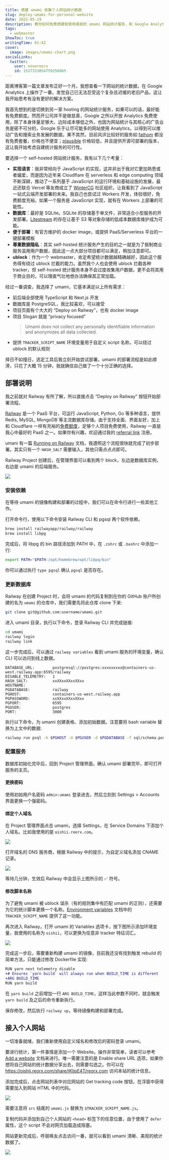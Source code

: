 ```yaml
---
title: 搭建 umami 收集个人网站统计数据
slug: deploy-umami-for-personal-website
date: 2022-05-19
description: 教你如何免费搭建和使用美丽的 umami 网站统计服务，和 Google Analytics 说再见。
tags:
  - webmaster
ShowToc: true
writingTime: 01:42
cover:
  image: images/umami-chart.png
socialLinks:
  twitter:
    user: novoreorx
    id: 1527333854759256065
---
```


距离博客第一篇文章发布正好一个月，我想查看一下网站的统计数据，在 Google Analytics 上操作了一番，发觉自己已无法忍受这个复杂且迟缓的老旧产品，这让我开始思考有没有更好的解决方案。

我首先想到的是切换到另一家 hosting 的网站统计服务，如果可以的话，最好能有免费额度。然而开公司并不是做慈善，Google 之所以开放 Analytics 免费使用，除了本身体量足够大、边际成本够低之外，也因为网站统计与其核心的广告业务是密不可分的，Google 乐于让尽可能多的网站使用 Analytics，以得到可以推动广告和搜索业务发展的数据。果不其然，目前风评比较好的服务如 [fathom](https://usefathom.com/pricing) 都没有免费套餐，价格也不便宜；[plausible](https://plausible.io/#pricing) 价格较低，并且提供开源可部署的版本，这让我开始考虑自建统计服务的可行性。

要选择一个 self-hosted 网站统计服务，我有以下几个考量：
- **实现语言**：我非常倾向于 JavaScript 的实现，这并非出于我对它更加熟悉或者偏爱，而是因为近年来 Cloudflare 在 serverless 和 edge computing 领域不断深耕，推动了一系列基于 JavaScript 的运行环境和基础设施的发展，最近还联合 Vercel 等友商成立了 [WinterCG](https://blog.cloudflare.com/introducing-the-wintercg/) 社区组织，让我看到了 JavaScript 一站式云端开发部署的未来。我自己也尝试过 Workers 开发，体验很好，免费额度充裕。如果一个服务是 JavaScript 实现，就有在 Workers 上部署的可能性。
- **数据库**：最好是 SQLite。SQLite 的存储基于单文件，非常适合小型服务的开发部署。[Litestream](https://litestream.io/) 的存在让基于 S3 等对象存储的低成本数据库维护成为可能。
- **便于部署**：有官方维护的 docker image，或提供 PaaS/Serverless 平台的一键部署模板
- **尊重数据隐私**：其实 self-hosted 统计服务产生的目的之一就是为了抵制商业服务滥用用户数据，因此这一点大部分项目都可以满足，稍加注意即可。
- **ublock**：作为一个 webmaster，肯定希望统计数据越精确越好，因此这个服务得有绕过 ublock 拦截的能力。虽然我个人也会使用 ublock 拦截各种 tracker，但 self-hosted 统计服务本身不会过度收集用户数据，更不会将其用于商业目的，可以理直气壮地想办法确保其正常加载。

经过一番调查，我选择了 umami，它基本满足以上所有需求：
- 前后端全部使用 TypeScript 和 Next.js 开发
- 数据库是 PostgreSQL，我比较喜欢，可以接受
- 项目页面有个大大的 “Deploy on Railway”，也有 docker image
- 项目 Slogan 就是 “privacy focused”
    > Umami does not collect any personally identifiable information and anonymizes all data collected.
- 提供 `TRACKER_SCRIPT_NAME` 环境变量用于自定义 script 名称，可以绕过 ublock 的默认规则

择日不如撞日，选定工具后我立刻开始尝试部署。umami 的部署流程是如此顺滑，只花了大概 15 分钟，我就确信自己做了一个十分正确的选择。

## 部署说明

我之前就对 Railway 有所了解，所以直接点击 “Deploy on Railway” 按钮开始部署流程。

[Railway](https://railway.app) 是一个 PaaS 平台，可运行 JavaScript, Python, Go 等多种语言，提供 Redis, MySQL, MongoDB 等主流数据库存储。由于支持全面、界面友好，加上和 Cloudflare 一样有充裕的[免费额度](https://railway.app/pricing)，足够个人项目免费使用，Railway 一直是我心中最好的 PaaS 之一。如果你有兴趣，欢迎通过我的 [referral link](https://railway.app?referralCode=XkWaVV) 注册。

umani 有一篇 [Running on Railway](https://umami.is/docs/running-on-railway) 文档，我遵照这个流程很快就完成了初步部署。其实只有一个 `HASH_SALT` 需要输入，其他只需点点点即可。

Railway Project 创建后，在管理界面可以看到两个 block，左边是数据库实例，右边是 umami 的后端服务。

![](./images/railway.png)

### 安装依赖

在等待 umami 的镜像构建和部署的过程中，我们可以在命令行进行一些其他工作。

打开命令行，使用以下命令安装 Railway CLI 和 pgsql 两个软件依赖。

```bash
brew install railwayapp/railway/railway
brew install libpg
```

完成后，将 libpg 的 bin 路径添加到 PATH 中，在 `.zshrc` 或 `.bashrc` 中添加一行:

```bash
export PATH="$PATH:/opt/homebrew/opt/libpq/bin"
```

你可以通过执行 `type pgsql` 确认 `pgsql` 是否存在。

### 更新数据库

Railway 在创建 Project 时，会将 umami 的代码复制到在你的 GitHub 账户所创建的名为 `umami` 的仓库中，我们需要先将此仓库 clone 下来:

```bash
git clone git@github.com:username/umami.git
```

进入 umami 目录，执行以下命令，登录 Railway CLI 并完成链接:

```bash
cd umami
railway login
railway link
```

这一步完成后，可以通过 `railway variables` 看到 umami 服务的环境变量，确认 CLI 可以访问到线上数据。

```
DATABASE_URL:        postgresql://postgres:xxxxxxxxx@containers-us-west.railway.app:6595/railway
DISABLE_TELEMETRY:   1
HASH_SALT:           xxXXxxXXxxXXxx
HOSTNAME:
PGDATABASE:          railway
PGHOST:              containers-us-west.railway.app
PGPASSWORD:          xxXXxxXXxxXXxx
PGPORT:              6595
PGUSER:              postgres
PORT:                3000
```

执行以下命令，为 umami 创建表格、添加初始数据。注意要将 bash variable 替换为上文中的数据:

```bash
railway run psql -h $PGHOST -U $PGUSER -d $PGDATABASE -f sql/schema.postgresql.sql
```

### 配置服务

数据库初始化完毕后，回到 Project 管理界面，确认 umami 部署完毕，即可打开服务的主页。

#### 更换密码

使用初始用户名密码 `admin:umami` 登录进去，然后立刻到 Settings > Accounts 界面更换一个强密码。

#### 绑定个人域名

在 Project 管理界面点击 umami，选择 Settings，在 Service Domains 下添加个人域名。比如我使用的是 `oishii.reorx.com`。

![](./images/railway-1.png)

打开域名的 DNS 服务商，根据 Railway 中的提示，为自定义域名添加 CNAME 记录。

![](./images/cloudflare.png)

等待几分钟，生效后 Railway 中会显示上图所示的 ✅ 符号。

#### 修改脚本名称

为了避免 umami 被 ublock 误杀（有的规则集中有匹配 umami 的正则），还需要为它的统计脚本更换一个名称。[Environment variables](https://umami.is/docs/environment-variables) 文档中的 `TRACKER_SCRIPT_NAME` 提供了这一功能。

再次进入 Railway，打开 umami 的 Variables 选项卡，按下图所示添加环境变量，我使用的名称为 `oishii`，可以更换为任意非 tracker 特征词汇。

![](./images/railway-2.png)

完成这一步后，需要重新构建 umami 的镜像，目前我还没有找到触发 rebuild 的简单方法，只能通过修改 Dockerfile 实现:

```diff
RUN yarn next telemetry disable
+# Ensures `yarn build` will always run when BUILD_TIME is different
+ARG BUILD_TIME
RUN yarn build
```

在 `yarn build` 之前增加一行 `ARG BUILD_TIME`，这样当此参数不同时，就会触发 `yarn build` 及之后的命令重新执行。

保存修改，然后执行 `railway up`，等待镜像构建和部署完成。

## 接入个人网站

一切准备就绪，我们重新使用自定义域名和修改后的密码登录 umami。

要进行统计，第一件事情是添加一个 Website。操作非常简单，读者可以参考 [Add a website](https://umami.is/docs/add-a-website) 文档来进行。唯一需要注意的是 Enable share URL 选项，如果你想将自己网站的统计数据分享出去，则需要勾选之。你可以在 https://oishii.reorx.com/share/jKljpE4T/reorx.com 访问本站的统计信息。

添加完成后，点击网站列表中对应网站的 Get tracking code 按钮，在浮窗中获得需要加入到网站 HTML 中的代码。

![](./images/umami.png)

需要注意将 `src` 结尾的 `umami.js` 替换为 `$TRACKER_SCRIPT_NAME.js`。

复制代码并添加到自己个人网站的 `<head>` 标签下的任意位置，由于使用了 `defer` 属性，这个 script 不会对网页加载造成阻塞。

网站更新完成后，呼朋唤友点击访问一番，就可以看到 umami 清晰、美观的统计数据了。

![](./images/umami-1.png)